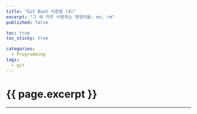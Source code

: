 ```yaml
---
title: "Git Bash 사용법 (4)"
excerpt: "그 외 자주 사용하는 명령어들: mv, rm"
published: false

toc: true
toc_sticky: true

categories:
  - Programming
tags:
  - git
---
```

# {{ page.excerpt }}
---
